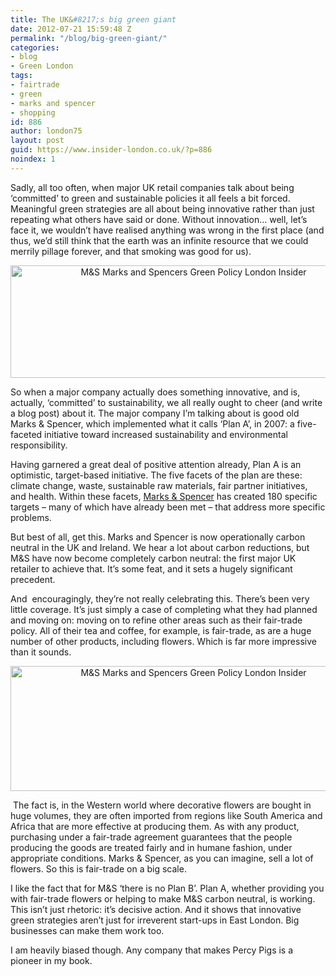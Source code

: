 ```yaml
---
title: The UK&#8217;s big green giant
date: 2012-07-21 15:59:48 Z
permalink: "/blog/big-green-giant/"
categories:
- blog
- Green London
tags:
- fairtrade
- green
- marks and spencer
- shopping
id: 886
author: london75
layout: post
guid: https://www.insider-london.co.uk/?p=886
noindex: 1
---
```


Sadly, all too often, when major UK retail companies talk about being ‘committed’ to green and sustainable policies it all feels a bit forced. Meaningful green strategies are all about being innovative rather than just repeating what others have said or done. Without innovation&#8230; well, let’s face it, we wouldn’t have realised anything was wrong in the first place (and thus, we’d still think that the earth was an infinite resource that we could merrily pillage forever, and that smoking was good for us).

<p style="text-align: center">
  <a href="/wp-content/uploads/2012/07/m-and-s-fair-trade.jpg"><img class="aligncenter  wp-image-922" src="/wp-content/uploads/2012/07/m-and-s-fair-trade.jpg" alt="M&S Marks and Spencers Green Policy London Insider" width="570" height="180" /></a>
</p>

So when a major company actually does something innovative, and is, actually, ‘committed’ to sustainability, we all really ought to cheer (and write a blog post) about it. The major company I’m talking about is good old Marks & Spencer, which implemented what it calls ‘Plan A’, in 2007: a five-faceted initiative toward increased sustainability and environmental responsibility.

Having garnered a great deal of positive attention already, Plan A is an optimistic, target-based initiative. The five facets of the plan are these: climate change, waste, sustainable raw materials, fair partner initiatives, and health. Within these facets, [Marks & Spencer](http://www.marksandspencer.com/Flowers-Plants-Flowers-Gifts/b/44011030) has created 180 specific targets &#8211; many of which have already been met &#8211; that address more specific problems.

<span style="text-align: center">But best of all, get this. Marks and Spencer is now operationally carbon neutral in the UK and Ireland. We hear a lot about carbon reductions, but M&S have now become completely carbon neutral: the first major UK retailer to achieve that. It’s some feat, and it sets a hugely significant precedent.</span>

And  encouragingly, they’re not really celebrating this. There’s been very little coverage. It’s just simply a case of completing what they had planned and moving on: moving on to refine other areas such as their fair-trade policy. All of their tea and coffee, for example, is fair-trade, as are a huge number of other products, including flowers. Which is far more impressive than it sounds.

<p style="text-align: center">
  <a href="/wp-content/uploads/2012/07/m-and-s-flowers-new1.jpg"><img class="aligncenter  wp-image-906" src="/wp-content/uploads/2012/07/m-and-s-flowers-new1.jpg" alt="M&S Marks and Spencers Green Policy London Insider" width="570" height="200" /></a>
</p>

 The fact is, in the Western world where decorative flowers are bought in huge volumes, they are often imported from regions like South America and Africa that are more effective at producing them. As with any product, purchasing under a fair-trade agreement guarantees that the people producing the goods are treated fairly and in humane fashion, under appropriate conditions. Marks & Spencer, as you can imagine, sell a lot of flowers. So this is fair-trade on a big scale.

I like the fact that for M&S ‘there is no Plan B’. Plan A, whether providing you with fair-trade flowers or helping to make M&S carbon neutral, is working. This isn’t just rhetoric: it’s decisive action. And it shows that innovative green strategies aren’t just for irreverent start-ups in East London. Big businesses can make them work too.

I am heavily biased though. Any company that makes Percy Pigs is a pioneer in my book.
